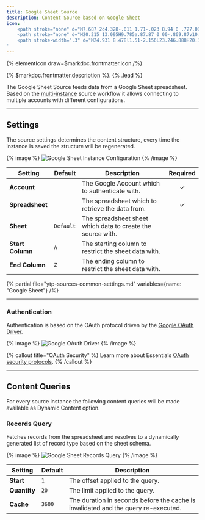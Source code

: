 ```yaml
---
title: Google Sheet Source
description: Content Source based on Google Sheet
icon: '
    <path stroke="none" d="M7.687 2c4.328-.011 1.71-.023 8.94 0 .727.002.727 1.623 0 1.625-7.23.023-4.612.011-8.94 0a.819.819 0 00-.813.817v21.121c0 .447.366.813.813.813h14.626a.815.815 0 00.813-.813s-.014-15.412 0-15.439c.358-.695 1.191-.686 1.624 0 .011.018 0 15.44 0 15.44A2.438 2.438 0 0122.313 28H7.687a2.438 2.438 0 01-2.437-2.437V4.442A2.446 2.446 0 017.687 2z"/>
    <path stroke="none" d="M20.215 13.095H9.785a.87.87 0 00-.869.87v10.429c0 .48.39.869.87.869h10.429c.48 0 .869-.39.869-.87V13.965a.87.87 0 00-.87-.869zm-9.56 5.215h3.476v1.738h-3.477V18.31zm5.214 0h3.477v1.738h-3.477V18.31zm3.477-1.738h-3.477v-1.739h3.477v1.739zm-5.215-1.739v1.739h-3.477v-1.739h3.477zm-3.477 6.953h3.477v1.739h-3.477v-1.739zm5.215 1.739v-1.739h3.477v1.739h-3.477z"/>
    <path stroke-width=".3" d="M24.931 8.478l1.51-2.156L23.246.888H20.37l-3.194 5.434 1.51 2.156h6.245zm-.282-.542h-5.406l.828-1.355h5.527l-.949 1.355zm-1.404-1.897h-2.843l1.407-2.306 1.436 2.306zm2.4 0h-1.761l-2.87-4.609h1.922l2.709 4.609zm-5.113-4.356l.956 1.535-2.712 4.444-.956-1.365 2.712-4.614z"/>
'
---
```


{% elementIcon draw=$markdoc.frontmatter.icon /%}

{% $markdoc.frontmatter.description %}. {% .lead %}

The Google Sheet Source feeds data from a Google Sheet spreadsheet. Based on the [multi-instance](manager#multi-instance) source workflow it allows connecting to multiple accounts with different configurations.

---

## Settings

The source settings determines the content structure, every time the instance is saved the structure will be regenerated.

{% image %}
![Google Sheet Instance Configuration](/assets/ytp/sources/gsheet-config.webp)
{% /image %}

| Setting | Default | Description | Required |
| ------- | ------- | ----------- | :------: |
| **Account** | | The Google Account which to authenticate with. | &#x2713; |
| **Spreadsheet** | | The spreadsheet which to retrieve the data from. | &#x2713; |
| **Sheet** | `Default` | The spreadsheet sheet which data to create the source with. |
| **Start Column** | `A`  | The starting column to restrict the sheet data with. |
| **End Column** | `Z` | The ending column to restrict the sheet data with. |

{% partial file="ytp-sources-common-settings.md" variables={name: "Google Sheet"} /%}

---

### Authentication

Authentication is based on the OAuth protocol driven by the [Google OAuth Driver](/essentials-for-yoothemepro/auth/drivers/google-oauth).

{% image %}
![Google OAuth Driver](/assets/ytp/auths/driver-google-oauth.webp)
{% /image %}

{% callout title="OAuth Security" %}
Learn more about Essentials [OAuth security protocols](/essentials-for-yoothemepro/oauth-keys-secrets#security).
{% /callout %}

---

## Content Queries

For every source instance the following content queries will be made available as Dynamic Content option.

### Records Query

Fetches records from the spreadsheet and resolves to a dynamically generated list of record type based on the sheet schema.

{% image %}
![Google Sheet Records Query](/assets/ytp/sources/gsheet-query-records.webp)
{% /image %}

| Setting | Default | Description |
| ------- | ------- | ----------- |
| **Start** | `1` | The offset applied to the query. |
| **Quantity** | `20` | The limit applied to the query. |
| **Cache** | `3600` | The duration in seconds before the cache is invalidated and the query re-executed. |
